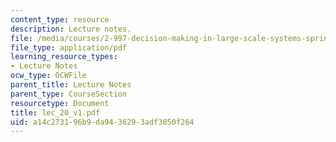 ```yaml
---
content_type: resource
description: Lecture notes.
file: /media/courses/2-997-decision-making-in-large-scale-systems-spring-2004/a14c273196b9da9436293adf3050f264_lec_20_v1.pdf
file_type: application/pdf
learning_resource_types:
- Lecture Notes
ocw_type: OCWFile
parent_title: Lecture Notes
parent_type: CourseSection
resourcetype: Document
title: lec_20_v1.pdf
uid: a14c2731-96b9-da94-3629-3adf3050f264
---
```

